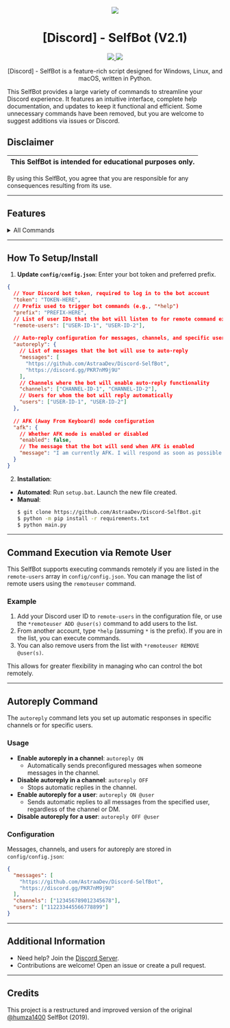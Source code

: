 
<p align="center">
  <img src="https://3684636823-files.gitbook.io/~/files/v0/b/gitbook-x-prod.appspot.com/o/spaces%2FAAWXLgBhsxb38Q3iF3ha%2Fsocialpreview%2FJYYwVSNx9yLnXY8adfAU%2Fbanner.png?alt=media&token=264b3ce3-6643-4b55-8990-ca5cd2516dce">
</p>

<h1 align="center">[Discord] - SelfBot (V2.1)</h1>
<p align="center">
  <a href="https://github.com/AstraaDev/Discord-SelfBot/blob/main/LICENSE">
    <img src="https://img.shields.io/badge/License-MIT-important">
  </a>
  <a href="https://github.com/AstraaDev">
    <img src="https://img.shields.io/github/repo-size/AstraaDev/Discord-SelfBot.svg?label=Repo%20size&style=flat-square">
  </a>
</p>

<p align="center">
  [Discord] - SelfBot is a feature-rich script designed for Windows, Linux, and macOS, written in Python.
</p>

This SelfBot provides a large variety of commands to streamline your Discord experience. It features an intuitive interface, complete help documentation, and updates to keep it functional and efficient. Some unnecessary commands have been removed, but you are welcome to suggest additions via issues or Discord.

## Disclaimer

| This SelfBot is intended for **educational purposes** only. |
|-------------------------------------------------------------|
By using this SelfBot, you agree that you are responsible for any consequences resulting from its use.

---

## Features

<details>
  <summary>All Commands</summary>

    > :space_invader: `{prefix}astraa` - Show my social networks.  
> :notepad_spiral: `{prefix}uptime` - Returns how long the selfbot has been running.  
> :closed_lock_with_key: `{prefix}remoteuser <@user>` - Authorize a user to execute commands remotely.  
> :pushpin: `{prefix}ping` - Returns the bot's latency.  
> :pushpin: `{prefix}pingweb <url>` - Ping a website and return the HTTP status code (e.g., 200 if online).  
> :gear: `{prefix}geoip <ip>` - Looks up the IP's location.  
> :microphone: `{prefix}tts <text>` - Converts text to speech and sends an audio file (.wav).  
> :hash: `{prefix}qr <text>` - Generate a QR code from the provided text and send it as an image.  
> :detective: `{prefix}hidemention <display_part> <hidden_part>` - Hide messages inside other messages.  
> :wrench: `{prefix}edit <message>` - Move the position of the (edited) tag.  
> :arrows_counterclockwise: `{prefix}reverse <message>` - Reverse the letters of a message.  
> :notepad_spiral: `{prefix}gentoken` - Generate an invalid but correctly patterned token.  
> :woozy_face: `{prefix}hypesquad <house>` - Change your HypeSquad badge.  
> :dart: `{prefix}nitro` - Generate a fake Nitro code.  
> :hammer: `{prefix}whremove <webhook_url>` - Remove a webhook.  
> :broom: `{prefix}purge <amount>` - Delete a specific number of messages.  
> :broom: `{prefix}cleardm <amount>` - Delete all DMs with a user.  
> :writing_hand: `{prefix}spam <amount> <message>` - Spams a message for a given amount of times.  
> :tools: `{prefix}quickdelete <message>` - Send a message and delete it after 2 seconds.  
> :tools: `{prefix}autoreply <ON|OFF>` - Enable or disable automatic replies.  
> :zzz: `{prefix}afk <ON/OFF>` - Enable or disable AFK mode. Sends a custom message when receiving a DM or being mentioned.  
> :busts_in_silhouette: `{prefix}fetchmembers` - Retrieve the list of all members in the server.  
> :busts_in_silhouette: `{prefix}guildicon` - Get the icon of the current server.  
> :space_invader: `{prefix}usericon <@user>` - Get the profile picture of a user.  
> :star: `{prefix}guildbanner` - Get the banner of the current server.  
> :page_facing_up: `{prefix}tokeninfo <token>` - Scrape info with a token.  
> :pager: `{prefix}guildinfo` - Get information about the current server.  
> :memo: `{prefix}guildrename <new_name>` - Rename the server.  
> :airplane: `{prefix}airplane` - Sends a 9/11 attack (warning: use responsibly).  
> :fire: `{prefix}dick <@user>` - Show the "size" of a user's dick.  
> :x: `{prefix}minesweeper <width> <height>` - Play a game of Minesweeper with custom grid size.  
> :robot: `{prefix}leetpeek <message>` - Speak like a hacker, replacing letters.
</details>

---

## How To Setup/Install

1. **Update `config/config.json`**: Enter your bot token and preferred prefix.
```json
{
  // Your Discord bot token, required to log in to the bot account
  "token": "TOKEN-HERE",
  // Prefix used to trigger bot commands (e.g., "*help")
  "prefix": "PREFIX-HERE",
  // List of user IDs that the bot will listen to for remote command execution
  "remote-users": ["USER-ID-1", "USER-ID-2"],
  
  // Auto-reply configuration for messages, channels, and specific users
  "autoreply": {
    // List of messages that the bot will use to auto-reply
    "messages": [
      "https://github.com/AstraaDev/Discord-SelfBot",
      "https://discord.gg/PKR7nM9j9U"
    ],
    // Channels where the bot will enable auto-reply functionality
    "channels": ["CHANNEL-ID-1", "CHANNEL-ID-2"],
    // Users for whom the bot will reply automatically
    "users": ["USER-ID-1", "USER-ID-2"]
  },  
  
  // AFK (Away From Keyboard) mode configuration
  "afk": {
    // Whether AFK mode is enabled or disabled
    "enabled": false,
    // The message that the bot will send when AFK is enabled
    "message": "I am currently AFK. I will respond as soon as possible!"
  }
}
```

2. **Installation**:
- **Automated**: Run `setup.bat`. Launch the new file created.
- **Manual**:
  ```bash
  $ git clone https://github.com/AstraaDev/Discord-SelfBot.git
  $ python -m pip install -r requirements.txt
  $ python main.py
  ```

---

## Command Execution via Remote User

This SelfBot supports executing commands remotely if you are listed in the `remote-users` array in `config/config.json`. You can manage the list of remote users using the `remoteuser` command.

### Example
1. Add your Discord user ID to `remote-users` in the configuration file, or use the `*remoteuser ADD @user(s)` command to add users to the list.
2. From another account, type `*help` (assuming `*` is the prefix). If you are in the list, you can execute commands.
3. You can also remove users from the list with `*remoteuser REMOVE @user(s)`.

This allows for greater flexibility in managing who can control the bot remotely.

---

## Autoreply Command

The `autoreply` command lets you set up automatic responses in specific channels or for specific users.

### Usage
- **Enable autoreply in a channel**: `autoreply ON`
  - Automatically sends preconfigured messages when someone messages in the channel.
- **Disable autoreply in a channel**: `autoreply OFF`
  - Stops automatic replies in the channel.
- **Enable autoreply for a user**: `autoreply ON @user`
  - Sends automatic replies to all messages from the specified user, regardless of the channel or DM.
- **Disable autoreply for a user**: `autoreply OFF @user`

### Configuration
Messages, channels, and users for autoreply are stored in `config/config.json`:
```json
{
  "messages": [
    "https://github.com/AstraaDev/Discord-SelfBot",
    "https://discord.gg/PKR7nM9j9U"
  ],
  "channels": ["123456789012345678"],
  "users": ["112233445566778899"]
}
```

---

## Additional Information
- Need help? Join the [Discord Server](https://discord.gg/PKR7nM9j9U).
- Contributions are welcome! Open an issue or create a pull request.

---

## Credits
This project is a restructured and improved version of the original [@humza1400](https://github.com/humza1400) SelfBot (2019).
